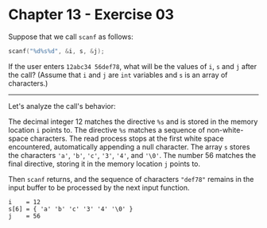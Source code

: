 # Chapter 13 - Exercise 03

Suppose that we call `scanf` as follows:

```C
scanf("%d%s%d", &i, s, &j);
```

If the user enters `12abc34 56def78`, what will be the values of `i`, `s` and
`j` after the call?  (Assume that `i` and `j` are `int` variables and `s` is an
array of characters.)


---

Let's analyze the call's behavior:

The decimal integer 12 matches the directive `%s` and is stored in the memory
location `i` points to.  The directive `%s` matches a sequence of
non-white-space characters.  The read process stops at the first white space
encountered,  automatically appending a null character.  The array `s` stores
the characters `'a'`, `'b'`, `'c'`, `'3'`, `'4'`, and `'\0'`. 
The number 56 matches the final directive, storing it in the memory location `j`
points to.

Then `scanf` returns, and the sequence of characters `"def78"` remains in the
input buffer to be processed by the next input function.

```
i    = 12  
s[6] = { 'a' 'b' 'c' '3' '4' '\0' }
j    = 56
```
